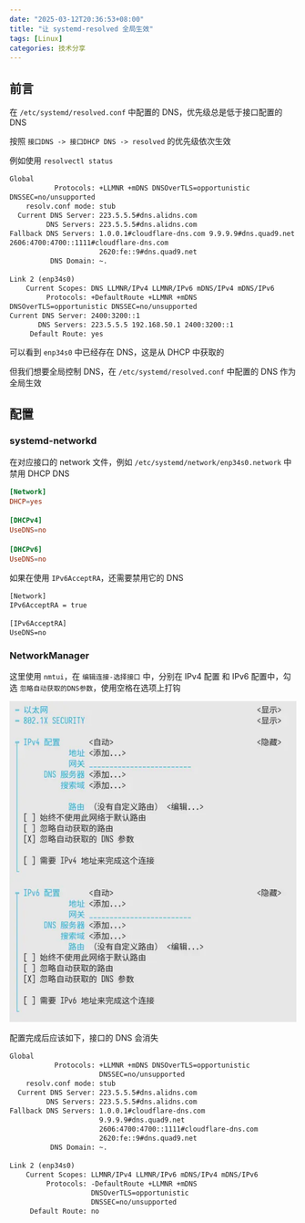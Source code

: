 ```yaml
---
date: "2025-03-12T20:36:53+08:00"
title: "让 systemd-resolved 全局生效"
tags: [Linux]
categories: 技术分享
---
```


## 前言

在 `/etc/systemd/resolved.conf` 中配置的 DNS，优先级总是低于接口配置的 DNS

按照 `接口DNS -> 接口DHCP DNS -> resolved` 的优先级依次生效

例如使用 `resolvectl status`

```plain
Global
           Protocols: +LLMNR +mDNS DNSOverTLS=opportunistic DNSSEC=no/unsupported
    resolv.conf mode: stub
  Current DNS Server: 223.5.5.5#dns.alidns.com
         DNS Servers: 223.5.5.5#dns.alidns.com
Fallback DNS Servers: 1.0.0.1#cloudflare-dns.com 9.9.9.9#dns.quad9.net 2606:4700:4700::1111#cloudflare-dns.com
                      2620:fe::9#dns.quad9.net
          DNS Domain: ~.

Link 2 (enp34s0)
    Current Scopes: DNS LLMNR/IPv4 LLMNR/IPv6 mDNS/IPv4 mDNS/IPv6
         Protocols: +DefaultRoute +LLMNR +mDNS DNSOverTLS=opportunistic DNSSEC=no/unsupported
Current DNS Server: 2400:3200::1
       DNS Servers: 223.5.5.5 192.168.50.1 2400:3200::1
     Default Route: yes
```

可以看到 `enp34s0` 中已经存在 DNS，这是从 DHCP 中获取的

但我们想要全局控制 DNS，在 `/etc/systemd/resolved.conf` 中配置的 DNS 作为全局生效

## 配置

### systemd-networkd

在对应接口的 network 文件，例如 `/etc/systemd/network/enp34s0.network` 中禁用 DHCP DNS

```conf
[Network]
DHCP=yes

[DHCPv4]
UseDNS=no

[DHCPv6]
UseDNS=no
```

如果在使用 `IPv6AcceptRA`，还需要禁用它的 DNS

```plain
[Network]
IPv6AcceptRA = true

[IPv6AcceptRA]
UseDNS=no
```

### NetworkManager

这里使用 `nmtui`，在 `编辑连接-选择接口` 中，分别在 IPv4 配置 和 IPv6 配置中，勾选 `忽略自动获取的DNS参数`，使用空格在选项上打钩

![nmtui](nmtui.webp)

配置完成后应该如下，接口的 DNS 会消失

```plain
Global
           Protocols: +LLMNR +mDNS DNSOverTLS=opportunistic
                      DNSSEC=no/unsupported
    resolv.conf mode: stub
  Current DNS Server: 223.5.5.5#dns.alidns.com
         DNS Servers: 223.5.5.5#dns.alidns.com
Fallback DNS Servers: 1.0.0.1#cloudflare-dns.com
                      9.9.9.9#dns.quad9.net
                      2606:4700:4700::1111#cloudflare-dns.com
                      2620:fe::9#dns.quad9.net
          DNS Domain: ~.

Link 2 (enp34s0)
    Current Scopes: LLMNR/IPv4 LLMNR/IPv6 mDNS/IPv4 mDNS/IPv6
         Protocols: -DefaultRoute +LLMNR +mDNS
                    DNSOverTLS=opportunistic
                    DNSSEC=no/unsupported
     Default Route: no
```
